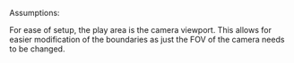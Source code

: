 ﻿Assumptions:

For ease of setup, the play area is the camera viewport. This allows for easier modification of the 
boundaries as just the FOV of the camera needs to be changed.